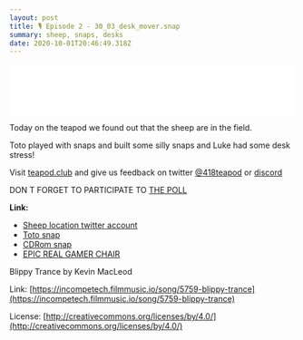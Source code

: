 ```yaml
---
layout: post
title: 🎙️ Episode 2 - 30_03_desk_mover.snap
summary: sheep, snaps, desks
date: 2020-10-01T20:46:49.318Z
---
```

<iframe style="border: none" src="//html5-player.libsyn.com/embed/episode/id/16238987/height/90/theme/custom/thumbnail/yes/direction/backward/render-playlist/no/custom-color/87A93A/" height="90" width="100%" scrolling="no"  allowfullscreen webkitallowfullscreen mozallowfullscreen oallowfullscreen msallowfullscreen></iframe>

Today on the teapod we found out that the sheep are in the field.

Toto played with snaps and built some silly snaps and Luke had some desk stress!

Visit [teapod.club](https://teapod.club) and give us feedback on twitter [@418teapod](https://twitter.com/418teapod) or [discord](https://discord.gg/WJtHWWz)

DON T FORGET TO PARTICIPATE TO [THE POLL](https://www.strawpoll.me/21033217)

**Link:**

* [Sheep location twitter account](https://twitter.com/BHSheep)
* [Toto snap](https://snapcraft.io/toto)
* [CDRom snap](https://snapcraft.io/cdrom)
* [EPIC REAL GAMER CHAIR](https://www.amazon.co.uk/Hbada-Footrest-Ergonomic-Computer-Adjustment/dp/B07WSSSKM6)

Blippy Trance by Kevin MacLeod 

Link: [https://incompetech.filmmusic.io/song/5759-blippy-trance](https://incompetech.filmmusic.io/song/5759-blippy-trance)

License: [http://creativecommons.org/licenses/by/4.0/](http://creativecommons.org/licenses/by/4.0/)
